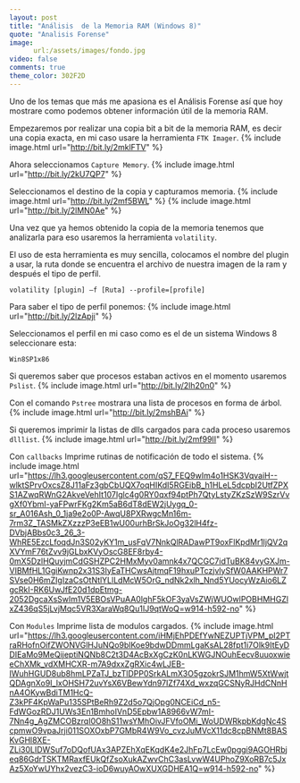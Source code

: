 ```yaml
---
layout: post
title: "Análisis  de la Memoria RAM (Windows 8)"
quote: "Analisis Forense"
image:
      url:/assets/images/fondo.jpg
video: false
comments: true
theme_color: 302F2D
---
```

Uno de los temas que más me apasiona es el Análisis Forense así que hoy mostrare como podemos obtener información útil de la memoria RAM.

Empezaremos por realizar una copia bit a bit de la memoria RAM, es decir una copia exacta, en mi caso usare la herramienta `FTK Imager`.
{% include image.html url="http://bit.ly/2mklFTV" %}

Ahora seleccionamos `Capture Memory`. 
{% include image.html url="http://bit.ly/2kU7QP7" %}


Seleccionamos el destino de la copia y capturamos memoria.
{% include image.html url="http://bit.ly/2mf5BWL" %}
{% include image.html url="http://bit.ly/2lMN0Ae" %}

Una vez que ya hemos obtenido la copia de la memoria tenemos que analizarla para eso usaremos la herramienta `volatility`.

El uso de esta herramienta es muy sencilla, colocamos el nombre del plugin a usar, la ruta donde se encuentra el archivo de nuestra imagen de la ram y después el tipo de perfil. 

```
volatility [plugin] –f [Ruta] --profile=[profile] 
```

Para saber el tipo de perfil ponemos:
{% include image.html url="http://bit.ly/2lzApji" %}

Seleccionamos el perfil en mi caso como es el de un sistema Windows 8 seleccionare esta:
```
Win8SP1x86 
```

Si queremos saber que procesos estaban activos en el momento usaremos `Pslist`.
{% include image.html url="http://bit.ly/2lh20n0" %}

Con el comando `Pstree` mostrara una lista de procesos en forma de árbol.
{% include image.html url="http://bit.ly/2mshBAi" %}

Si queremos imprimir la listas de dlls cargados para cada proceso usaremos `dlllist`.
{% include image.html url="http://bit.ly/2mf99II" %}

Con `callbacks` Imprime rutinas de notificación de todo el sistema.
{% include image.html url="https://lh3.googleusercontent.com/qS7_FEQ9wIm4o1HSK3VqvaiH--wlktSPrvOxcsZ8J11aFz3gbCbUQX7oqHIKdI5RGEibB_h1HLeL5dcpbI2UtfZPXS1AZwqRWnG2AkveVehIt107Iglc4g0RY0qxf94ptPh7QtyLstyZKzSzW9SzrVvgXf0YbmI-yaFPwrFKg2Km5aB6dT8dEW2jUygq_0-sr_A016Ash_0_1ja9e2o0P-AwqU8PXRwgcMn16m-7rm3Z_TASMkZXzzzP3eEB1wU00urhBrSkJoOg32lH4fz-DVbjABbs0c3_26_3-WhRE5EzcLfoqdJn3S02yKY1m_usFqV7NnkQlRADawPT9oxFlKpdMr1ljQV2qXVYmF76tZvv9jGLbxKVyOscG8EF8rby4-0mX5DzlHQuyjmCdGSHZPC2HMxMyv0amnk4x7QCGC7idTuBK84vyGXJm-VIBMfHL1GgiKwnp2x31S3IyEaTHCwsAjtmqF19hxuPTczjvlySfW0AAKHPWr7SVse0H6mZIgIzaCsOtNtlYLlLdMcW5OrG_ndNk2xlh_Nnd5YUocyWzAio6LZgcRkI-RK6UwJfE20d1dpEtmg-2052DgcaXsSwIm1V5EBOsVPuAA0lghF5kOF3yaVsZWjWUOwlPOBHMHGZlxZ436qS5jLvjMqc5VR3XaraWq8Qu1IJ9qtWoQ=w914-h592-no" %}

Con `Modules` Imprime lista de modulos cargados.
{% include image.html url="https://lh3.googleusercontent.com/iHMjEhPDEfYwNEZUPTjVPM_pI2PTraRHofnOifZWONVGlHJuNQo9blKoe9bdwDDmmLgaKsAL28fpt1i7Olk9ItEyDDIEaMo9MeQijeptiNQNb8C2t3D4AcBxXgCzK0nLKWGJNOuhEecv8uuoxwieeChXMk_vdXMHCXR-m7A9dxxZgRXic4wLJEB-IWuhHGUD8ub8hmLPZaTJ_bzTlDPP0SrkALmX3O5gzokrSJM1hmW5XtWwjtQDAgnXo9I_lxOHSH72uvYsX6VBewYdn97IZf74Xd_wxzqGCSNyRJHdCNnHnA4OKywBdiTM1HcQ-Z3kPF4KpWaPu135SPtBeRh9Z2d5o7QjOpg0NCEiCd_n5-FdWGozRDJ1UWs3En1BmhoIVnD5Epbw1A8966vW7mI-7Nn4g_AgZMCOBzrqI0O8hS11wsYMhOivJFVfoOMi_WoUDWRkpbKdgNc4ScpmwO9vpaJrji011SOXOxbP7GMbR4W9Vo_cvzJuMVcX11dc8cpBNMt8BASKvGHl8XE-ZLi30LIDWSuf7oDQofUAx3APZEhXqEKqdK4e2JhFp7LcEw0pggi9AGOHRbjeq86GdrTSKTMRaxfEUkQfZsoXukAZwvChC3asLvwW4UPhoZ9XoRB7c5JxAz5XoYwUYhx2vezC3-ioD6wuyAOwXUXGDHEA1Q=w914-h592-no" %}

